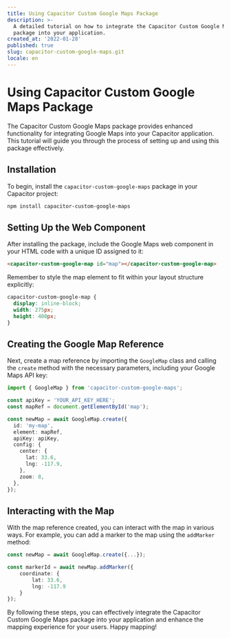 ```yaml
---
title: Using Capacitor Custom Google Maps Package
description: >-
  A detailed tutorial on how to integrate the Capacitor Custom Google Maps
  package into your application.
created_at: '2022-01-28'
published: true
slug: capacitor-custom-google-maps.git
locale: en
---
```


# Using Capacitor Custom Google Maps Package

The Capacitor Custom Google Maps package provides enhanced functionality for integrating Google Maps into your Capacitor application. This tutorial will guide you through the process of setting up and using this package effectively.

## Installation

To begin, install the `capacitor-custom-google-maps` package in your Capacitor project:

```bash
npm install capacitor-custom-google-maps
```

## Setting Up the Web Component

After installing the package, include the Google Maps web component in your HTML code with a unique ID assigned to it:

```html
<capacitor-custom-google-map id="map"></capacitor-custom-google-map>
```

Remember to style the map element to fit within your layout structure explicitly:

```css
capacitor-custom-google-map {
  display: inline-block;
  width: 275px;
  height: 400px;
}
```

## Creating the Google Map Reference

Next, create a map reference by importing the `GoogleMap` class and calling the `create` method with the necessary parameters, including your Google Maps API key:

```typescript
import { GoogleMap } from 'capacitor-custom-google-maps';

const apiKey = 'YOUR_API_KEY_HERE';
const mapRef = document.getElementById('map');

const newMap = await GoogleMap.create({
  id: 'my-map',
  element: mapRef,
  apiKey: apiKey,
  config: {
    center: {
      lat: 33.6,
      lng: -117.9,
    },
    zoom: 8,
  },
});
```

## Interacting with the Map

With the map reference created, you can interact with the map in various ways. For example, you can add a marker to the map using the `addMarker` method:

```typescript
const newMap = await GoogleMap.create({...});

const markerId = await newMap.addMarker({
    coordinate: {
        lat: 33.6,
        lng: -117.9
    }
});
```

By following these steps, you can effectively integrate the Capacitor Custom Google Maps package into your application and enhance the mapping experience for your users. Happy mapping!
```
